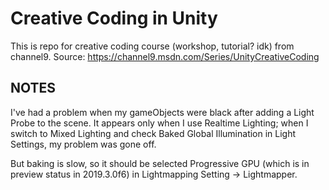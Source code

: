 # Creative Coding in Unity

This is repo for creative coding course (workshop, tutorial? idk) from channel9. Source: <https://channel9.msdn.com/Series/UnityCreativeCoding>

## NOTES 

I've had a problem when my gameObjects were black after adding a Light Probe to the scene. It appears only when I use Realtime Lighting; when I switch to Mixed Lighting and check Baked Global Illumination in Light Settings, my problem was gone off.

But baking is slow, so it should be selected Progressive GPU (which is in preview status in 2019.3.0f6) in Lightmapping Setting -> Lightmapper.

